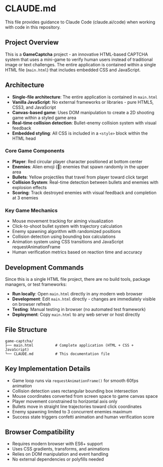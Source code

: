 # CLAUDE.md

This file provides guidance to Claude Code (claude.ai/code) when working with code in this repository.

## Project Overview

This is a **GameCaptcha** project - an innovative HTML-based CAPTCHA system that uses a mini-game to verify human users instead of traditional image or text challenges. The entire application is contained within a single HTML file (`main.html`) that includes embedded CSS and JavaScript.

## Architecture

- **Single-file architecture**: The entire application is contained in `main.html`
- **Vanilla JavaScript**: No external frameworks or libraries - pure HTML5, CSS3, and JavaScript
- **Canvas-based game**: Uses DOM manipulation to create a 2D shooting game within a styled game area
- **Real-time collision detection**: Bullet-enemy collision system with visual feedback
- **Embedded styling**: All CSS is included in a `<style>` block within the HTML head

### Core Game Components

- **Player**: Red circular player character positioned at bottom center
- **Enemies**: Alien emoji (👾) enemies that spawn randomly in the upper area
- **Bullets**: Yellow projectiles that travel from player toward click target
- **Collision System**: Real-time detection between bullets and enemies with explosion effects
- **Scoring**: Track destroyed enemies with visual feedback and completion at 3 enemies

### Key Game Mechanics

- Mouse movement tracking for aiming visualization
- Click-to-shoot bullet system with trajectory calculation
- Enemy spawning algorithm with randomized positions
- Collision detection using bounding box calculations
- Animation system using CSS transitions and JavaScript requestAnimationFrame
- Human verification metrics based on reaction time and accuracy

## Development Commands

Since this is a single HTML file project, there are no build tools, package managers, or test frameworks:

- **Run locally**: Open `main.html` directly in any modern web browser
- **Development**: Edit `main.html` directly - changes are immediately visible on browser refresh
- **Testing**: Manual testing in browser (no automated test framework)
- **Deployment**: Copy `main.html` to any web server or host directly

## File Structure

```
game-captcha/
├── main.html          # Complete application (HTML + CSS + JavaScript)
└── CLAUDE.md          # This documentation file
```

## Key Implementation Details

- Game loop runs via `requestAnimationFrame()` for smooth 60fps animation
- Collision detection uses rectangular bounding box intersection
- Mouse coordinates converted from screen space to game canvas space
- Player movement constrained to horizontal axis only
- Bullets move in straight line trajectories toward click coordinates
- Enemy spawning limited to 3 concurrent enemies maximum
- Success state triggers confetti animation and human verification score

## Browser Compatibility

- Requires modern browser with ES6+ support
- Uses CSS gradients, transforms, and animations
- Relies on DOM manipulation and event handling
- No external dependencies or polyfills needed